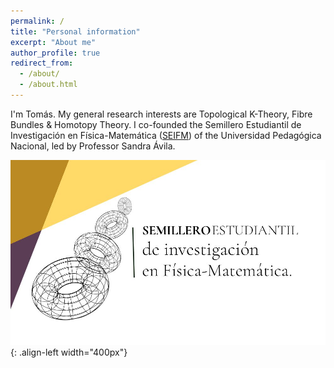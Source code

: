 ```yaml
---
permalink: /
title: "Personal information"
excerpt: "About me"
author_profile: true
redirect_from: 
  - /about/
  - /about.html
---
```


I'm Tomás. My general research interests are Topological K-Theory, Fibre Bundles & Homotopy Theory. I co-founded the Semillero Estudiantil de Investigación en Física-Matemática ([SEIFM](https://www.instagram.com/seinfismat/)) of the Universidad Pedagógica Nacional, led by Professor Sandra Ávila.  

![SEIFM-Logo](/images/post.jpeg){: .align-left width="400px"}

